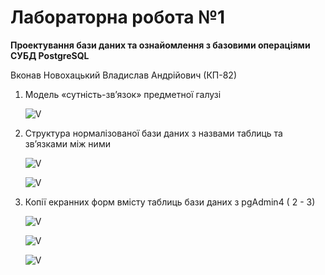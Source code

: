 # Лабораторна робота №1

**Проектування бази даних та ознайомлення з базовими операціями СУБД PostgreSQL**

Вконав Новохацький Владислав Андрійович (КП-82)

1. Модель «сутність-зв’язок» предметної галузі

   ![V](https://i.ibb.co/0cFNjRp/654.png)
   
2. Структура нормалізованої бази даних з назвами таблиць та зв’язками між ними

   ![V](https://i.ibb.co/DKn9JHk/432.png)
       
   ![V](https://i.ibb.co/PFpBtk8/4.png)
   
3. Копії екранних форм вмісту таблиць бази даних з pgAdmin4 ( 2 - 3)

      ![V](https://i.ibb.co/F6Mpgrp/1.png)

      ![V](https://i.ibb.co/s69C5rq/2.png)
      
      ![V](https://i.ibb.co/82S44RD/3.png)
